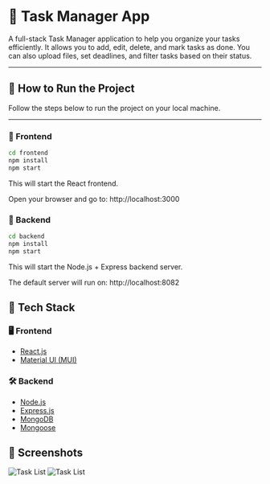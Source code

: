 # 📝 Task Manager App

A full-stack Task Manager application to help you organize your tasks efficiently. It allows you to add, edit, delete, and mark tasks as done. You can also upload files, set deadlines, and filter tasks based on their status.

---

## 🔧 How to Run the Project

Follow the steps below to run the project on your local machine.

---

### 📂 Frontend

```bash
cd frontend
npm install
npm start
```
This will start the React frontend.

Open your browser and go to: http://localhost:3000

### 📂 Backend

```bash
cd backend
npm install
npm start
```
This will start the Node.js + Express backend server.

The default server will run on: http://localhost:8082


## 🧰 Tech Stack

### 🖥️ Frontend

- [React.js](https://reactjs.org/)
- [Material UI (MUI)](https://mui.com/)

### 🛠️ Backend

- [Node.js](https://nodejs.org/)
- [Express.js](https://expressjs.com/)
- [MongoDB](https://www.mongodb.com/)
- [Mongoose](https://mongoosejs.com/)


## 📸 Screenshots

![Task List](https://github.com/YashPandey7/Task_Manager/blob/main/assets/pic_1.png)
![Task List](https://github.com/YashPandey7/Task_Manager/blob/main/assets/pic_2.png)

